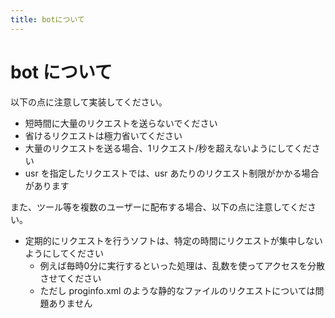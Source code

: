 ```yaml
---
title: botについて
---
```


# bot について

以下の点に注意して実装してください。

-   短時間に大量のリクエストを送らないでください
-   省けるリクエストは極力省いてください
-   大量のリクエストを送る場合、1リクエスト/秒を超えないようにしてください
-   usr を指定したリクエストでは、usr あたりのリクエスト制限がかかる場合があります

また、ツール等を複数のユーザーに配布する場合、以下の点に注意してください。

-   定期的にリクエストを行うソフトは、特定の時間にリクエストが集中しないようにしてください
    -   例えば毎時0分に実行するといった処理は、乱数を使ってアクセスを分散させてください
    -   ただし proginfo.xml のような静的なファイルのリクエストについては問題ありません